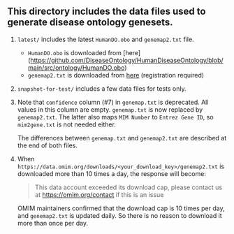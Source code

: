 ## This directory includes the data files used to generate disease ontology genesets.

1. `latest/` includes the latest `HumanDO.obo` and `genemap2.txt` file.
   - `HumanDO.obo` is downloaded from [here]
(https://github.com/DiseaseOntology/HumanDiseaseOntology/blob/main/src/ontology/HumanDO.obo)
   - `genemap2.txt` is downloaded from [here](https://omim.org/downloads) (registration required)

2. `snapshot-for-test/` includes a few data files for tests only.

3. Note that `confidence` column (#7) in `genemap.txt` is deprecated. All values in
   this column are empty. `genemap.txt` is now replaced by `genemap2.txt`. The latter
   also maps `MIM Number` to `Entrez Gene ID`, so `mim2gene.txt` is not needed either.

   The differences between `genemap.txt` and `genemap2.txt` are described at the end
   of both files.

4. When `https://data.omim.org/downloads/<your_download_key>/genemap2.txt` is downloaded
   more than 10 times a day, the response will become:
     > This data account exceeded its download cap, please contact us at
     > https://omim.org/contact if this is an issue

   OMIM maintainers confirmed that the download cap is 10 times per day, and
   `genemap2.txt` is updated daily. So there is no reason to download it more than
   once per day.
